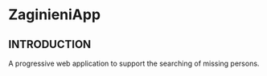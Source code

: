 # ZaginieniApp

## INTRODUCTION

A progressive web application to support the searching of missing persons.
